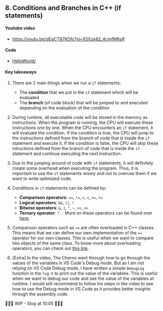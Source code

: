 ## 8. Conditions and Branches in C++ (if statements)

#### Youtube video

- https://youtu.be/qEgCT87KOfc?si=X5Xze82_4cmfM8sR

#### Code

- [HelloWorld/](HelloWorld/)

#### Key takeaways

1. There are 2 main things when we run a `if` statements:
    - The **condition** that we put in the `if` statement which will be evaluated
    - The **branch** (of code block) that will be jumped to and executed depending on the evaluation of the condition

2. During runtime, all executable code will be stored in the memory as instructions. When the program is running, 
the CPU will execute these instructions one by one. When the CPU encounters an `if` statement, it will evaluate 
the condition. If the condition is true, the CPU will jump to the instructions defined from the branch of code 
that is inside the `if` statement and execute it. If the condition is false, the CPU will skip these intructions
defined from the branch of code that is inside the `if` statement and continue executing the next instruction.

3. Due to the jumping around of code with `if` statements, it will definitely create some overhead when executing
the program. Thus, it is important to use the `if` statements wisely and not to overuse them if we want to write
optimized code.

4. Conditions in `if` statements can be defined by:
    - **Comparison operators**: `==`, `!=`, `>`, `<`, `>=`, `<=`
    - **Logical operators**: `&&`, `||`, `!`
    - **Bitwise operators**: `&`, `|`, `^`, `~`, `<<`, `>>`
    - **Ternary operator**: `? :`
    More on these operators can be found over [here](https://www.geeksforgeeks.org/operators-in-cpp/).

5. Comparison operators such as `==` are often overloaded in C++ classes. This means that we can define our own
implementation of the `==` operator for our own classes. This is useful when we want to compare two objects of
the same class. To know more about overloading operators, you can check out [this link](https://www.geeksforgeeks.org/operator-overloading-cpp/).

6. [Extra] In the video, The Cherno went through how to go through the values of the variables in VS Code's Debug mode.
But as I am not relying on VS Code Debug mode, I have written a simple `DebugLog` function in the `log.h` to print out
the value of the variables. This is useful when we want to debug our code and see the value of the variables at runtime.
I would still recommend to follow his steps in the video to see how to use the Debug mode in VS Code as it provides better
insights through the assembly code.

👷👷👷 WIP - Stop at 10:05 👷👷👷